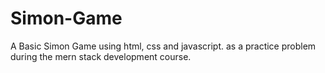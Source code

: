# Simon-Game
A Basic Simon Game using html, css and javascript. as a practice problem during the mern stack development course.
